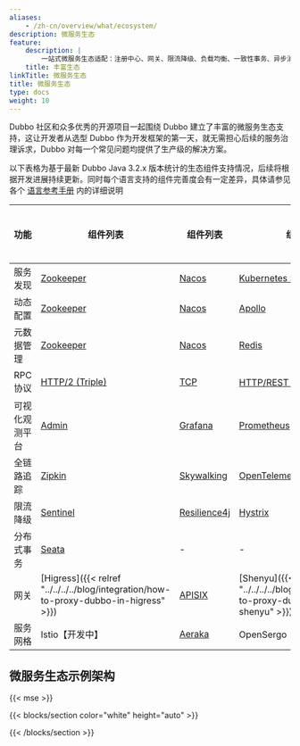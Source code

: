 ```yaml
---
aliases:
    - /zh-cn/overview/what/ecosystem/
description: 微服务生态
feature:
    description: |
        一站式微服务生态适配：注册中心、网关、限流降级、负载均衡、一致性事务、异步消息、Tracing 等。
    title: 丰富生态
linkTitle: 微服务生态
title: 微服务生态
type: docs
weight: 10
---
```


Dubbo 社区和众多优秀的开源项目一起围绕 Dubbo 建立了丰富的微服务生态支持，这让开发者从选型 Dubbo 作为开发框架的第一天，就无需担心后续的服务治理诉求，Dubbo 对每一个常见问题均提供了生产级的解决方案。

以下表格为基于最新 Dubbo Java 3.2.x 版本统计的生态组件支持情况，后续将根据开发进展持续更新。同时每个语言支持的组件完善度会有一定差异，具体请参见各个 [语言参考手册](../../mannual/) 内的详细说明

| 功能 | 组件列表 | 组件列表 | 组件列表 | 组件列表 | 组件列表 |
| --- | --- | --- | --- | --- | --- |
| 服务发现 | [Zookeeper](../../mannual/java-sdk/reference-manual/registry/zookeeper) | [Nacos](../../mannual/java-sdk/reference-manual/registry/nacos) | [Kubernetes Service](/) | DNS【开发中】 | <a href="https://github.com/apache/dubbo-spi-extensions/tree/master/dubbo-registry-extensions" target="_blank">更多</a> |
| 动态配置 | [Zookeeper](../../mannual/java-sdk/reference-manual/config-center/zookeeper) | [Nacos](../../mannual/java-sdk/reference-manual/config-center/nacos) | [Apollo](../../mannual/java-sdk/reference-manual/config-center/apollo) | Kubernetes【开发中】| <a href="https://github.com/apache/dubbo-spi-extensions/tree/master/dubbo-configcenter-extensions" target="_blank">更多</a> |
| 元数据管理 | [Zookeeper](../../mannual/java-sdk/reference-manual/metadata-center/zookeeper) | [Nacos](../../mannual/java-sdk/reference-manual/metadata-center/nacos)  | [Redis](../../mannual/java-sdk/reference-manual/metadata-center/redis)  | Kubernetes【开发中】 | <a href="https://github.com/apache/dubbo-spi-extensions/tree/master/dubbo-metadata-report-extensions" target="_blank">更多</a> |
| RPC 协议 | [HTTP/2 (Triple)](../../reference/protocols/triple) | [TCP](../../reference/protocols/tcp) | [HTTP/REST【Alpha】](../../reference/protocols/http) | [gRPC](../../reference/protocols/grpc) | [更多](../../reference/protocols/) |
| 可视化观测平台 | [Admin](../../tasks/observability/admin/) | [Grafana](../../tasks/observability/grafana/) | [Prometheus](../../tasks/observability/prometheus/) | - | - |
| 全链路追踪 | [Zipkin](../../tasks/observability/tracing/zipkin/) | [Skywalking](../../tasks/observability/tracing/skywalking/) | <a href="https://github.com/apache/dubbo-samples/tree/master/4-governance/dubbo-samples-spring-boot3-tracing#2-adding-micrometer-tracing-bridge-to-your-project" target="_blank">OpenTelemetry</a> | - | - |
| 限流降级 | [Sentinel](../../tasks/rate-limit/sentinel) | [Resilience4j](../../tasks/rate-limit/resilience4j) | [Hystrix](../../tasks/rate-limit/hystrix) | - | - |
| 分布式事务 | [Seata](../../tasks/ecosystem/transaction/) | - | - | - | - |
| 网关 | [Higress]({{< relref "../../../../blog/integration/how-to-proxy-dubbo-in-higress" >}}) | [APISIX](../../../tasks/ecosystem/gateway/) | [Shenyu]({{< relref "../../../../blog/integration/how-to-proxy-dubbo-in-apache-shenyu" >}}) | [Envoy](https://www.envoyproxy.io/docs/envoy/latest/configuration/listeners/network_filters/dubbo_proxy_filter) | - |
| 服务网格 | Istio【开发中】 | <a href="https://www.aeraki.net/" target="_blank">Aeraka</a> | OpenSergo【开发中】 | Proxyless【Alpha】 | 更多 |


## 微服务生态示例架构

{{< mse >}}

{{< blocks/section color="white" height="auto" >}}
<div class="msemap-section">
 <div class="msemap-container">
    <div id="mse-arc-container"></div>
  </div>
</div>
{{< /blocks/section >}}


